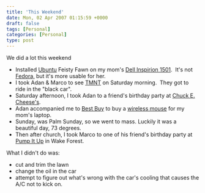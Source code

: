 ```yaml
---
title: 'This Weekend'
date: Mon, 02 Apr 2007 01:15:59 +0000
draft: false
tags: [Personal]
categories: [Personal]
type: post
---
```


We did a lot this weekend

*   Installed [Ubuntu](http://www.ubuntu.com) Feisty Fawn on my mom's [Dell Inspirion 1501](http://ubuntu1501.blogspot.com).  It's not [Fedora,](http://fedoraproject.org/wiki/) but it's more usable for her.
*   I took Adan & Marco to see [TMNT](http://tmnt.warnerbros.com/) on Saturday morning.  They got to ride in the "black car".
*   Saturday afternoon, I took Adan to a friend's birthday party at [Chuck E. Cheese's](http://www.chuckecheese.com/).
*   Adan accompanied me to [Best Buy](http://www.bestbuy.com) to buy a [wireless mouse](http://www.bestbuy.com/site/olspage.jsp?skuId=6844212&st=microsoft+mouse&type=product&id=1093467913313) for my mom's laptop.
*   Sunday, was Palm Sunday, so we went to mass. Luckily it was a beautiful day, 73 degrees.
*   Then after church, I took Marco to one of his friend's birthday party at [Pump It Up](http://www.pumpitupparty.com/) in Wake Forest.

What I didn't do was:

*   cut and trim the lawn
*   change the oil in the car
*   attempt to figure out what's wrong with the car's cooling that causes the A/C not to kick on.